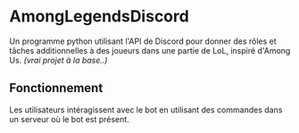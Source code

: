 # AmongLegendsDiscord

Un programme python utilisant l'API de Discord pour donner des rôles et tâches additionnelles à des joueurs 
dans une partie de LoL, inspiré d'Among Us. *(vrai projet à la base..)*

## Fonctionnement

Les utilisateurs intéragissent avec le bot en utilisant des commandes dans un serveur où le bot est présent.


